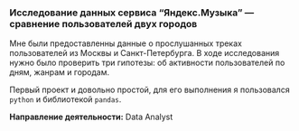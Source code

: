 ### Исследование данных сервиса “Яндекс.Музыка” — сравнение пользователей двух городов

Мне были предоставленны данные о прослушанных треках пользователей из Москвы и Санкт-Петербурга. В ходе исследования нужно было проверить три гипотезы: об активности пользователей по дням, жанрам и городам. 

Первый проект и довольно простой, для его выполнения я пользовался `python` и библиотекой `pandas`. 

**Направление деятельности:** Data Analyst
